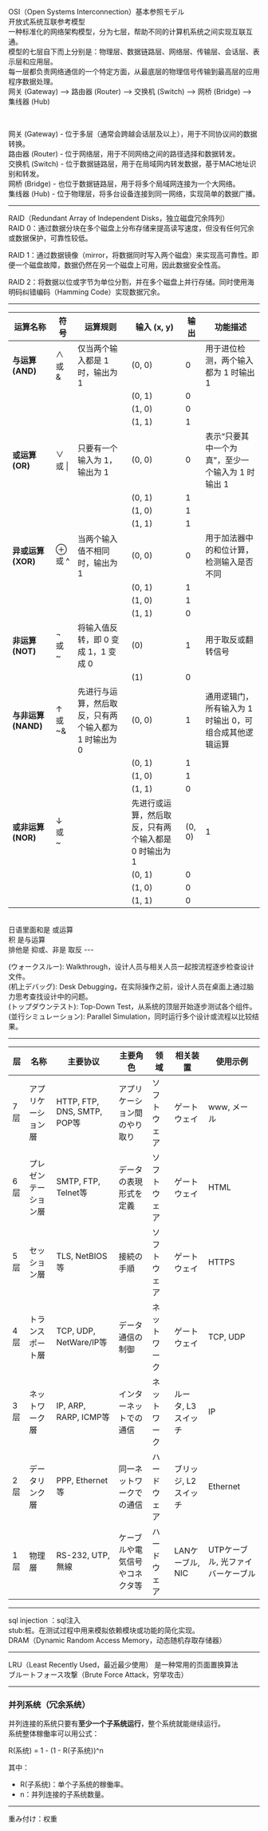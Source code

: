 OSI（Open Systems Interconnection）基本参照モデル <br>
开放式系统互联参考模型 <br>
一种标准化的网络架构模型，分为七层，帮助不同的计算机系统之间实现互联互通。<br>
模型的七层自下而上分别是：物理层、数据链路层、网络层、传输层、会话层、表示层和应用层。<br>
每一层都负责网络通信的一个特定方面，从最底层的物理信号传输到最高层的应用程序数据处理。<br>
网关 (Gateway) ⟶ 路由器 (Router) ⟶ 交换机 (Switch) ⟶ 网桥 (Bridge) ⟶ 集线器 (Hub)<br>

<br>

网关 (Gateway) - 位于多层（通常会跨越会话层及以上），用于不同协议间的数据转换。<br>
路由器 (Router) - 位于网络层，用于不同网络之间的路径选择和数据转发。<br>
交换机 (Switch) - 位于数据链路层，用于在局域网内转发数据，基于MAC地址识别和转发。<br>
网桥 (Bridge) - 也位于数据链路层，用于将多个局域网连接为一个大网络。<br>
集线器 (Hub) - 位于物理层，将多台设备连接到同一网络，实现简单的数据广播。<br>

---
RAID（Redundant Array of Independent Disks，独立磁盘冗余阵列）<br>
RAID 0：通过数据分块在多个磁盘上分布存储来提高读写速度，但没有任何冗余或数据保护，可靠性较低。<br>

RAID 1：通过数据镜像（mirror，将数据同时写入两个磁盘）来实现高可靠性。即便一个磁盘故障，数据仍然在另一个磁盘上可用，因此数据安全性高。<br>

RAID 2：将数据以位或字节为单位分割，并在多个磁盘上并行存储。同时使用海明码纠错编码（Hamming Code）实现数据冗余。

---
| 运算名称         | 符号       | 运算规则                                    | 输入 (x, y) | 输出 | 功能描述                            |
|------------------|------------|---------------------------------------------|-------------|-------|-----------------------------------|
| **与运算 (AND)** | ∧ 或 &     | 仅当两个输入都是 1 时，输出为 1             | (0, 0)     | 0     | 用于进位检测，两个输入都为 1 时输出 1 |
|                  |            |                                             | (0, 1)     | 0     |                                   |
|                  |            |                                             | (1, 0)     | 0     |                                   |
|                  |            |                                             | (1, 1)     | 1     |                                   |
| **或运算 (OR)**  | ∨ 或 \|    | 只要有一个输入为 1，输出为 1                | (0, 0)     | 0     | 表示“只要其中一个为真”，至少一个输入为 1 时输出 1 |
|                  |            |                                             | (0, 1)     | 1     |                                   |
|                  |            |                                             | (1, 0)     | 1     |                                   |
|                  |            |                                             | (1, 1)     | 1     |                                   |
| **异或运算 (XOR)** | ⊕ 或 ^   | 当两个输入值不相同时，输出为 1             | (0, 0)     | 0     | 用于加法器中的和位计算，检测输入是否不同 |
|                  |            |                                             | (0, 1)     | 1     |                                   |
|                  |            |                                             | (1, 0)     | 1     |                                   |
|                  |            |                                             | (1, 1)     | 0     |                                   |
| **非运算 (NOT)** | ¬ 或 ~     | 将输入值反转，即 0 变成 1，1 变成 0         | (0)        | 1     | 用于取反或翻转信号                   |
|                  |            |                                             | (1)        | 0     |                                   |
| **与非运算 (NAND)** | ↑ 或 ~& | 先进行与运算，然后取反，只有两个输入都为 1 时输出为 0 | (0, 0) | 1     | 通用逻辑门，所有输入为 1 时输出 0，可组合成其他逻辑运算 |
|                  |            |                                             | (0, 1)     | 1     |                                   |
|                  |            |                                             | (1, 0)     | 1     |                                   |
|                  |            |                                             | (1, 1)     | 0     |                                   |
| **或非运算 (NOR)** | ↓ 或 ~|  | 先进行或运算，然后取反，只有两个输入都是 0 时输出为 1 | (0, 0) | 1     | 通用逻辑门，所有输入为 0 时输出 1，可实现其他逻辑运算 |
|                  |            |                                             | (0, 1)     | 0     |                                   |
|                  |            |                                             | (1, 0)     | 0     |                                   |
|                  |            |                                             | (1, 1)     | 0     |                                   |


<br>
日语里面和是 或运算<br>积 是与运算<br>
排他是 抑或、非是 取反
---

(ウォークスルー): Walkthrough，设计人员与相关人员一起按流程逐步检查设计文件。<br>
(机上デバッグ): Desk Debugging，在实际操作之前，设计人员在桌面上通过脑力思考查找设计中的问题。<br>
(トップダウンテスト): Top-Down Test，从系统的顶层开始逐步测试各个组件。<br>
(並行シミュレーション): Parallel Simulation，同时运行多个设计或流程以比较结果。<br>

---


| 层     | 名称             | 主要协议                    | 主要角色               | 领域         | 相关装置                 | 使用示例                |
|--------|------------------|-----------------------------|------------------------|--------------|--------------------------|-------------------------|
| 7层    | アプリケーション層 | HTTP, FTP, DNS, SMTP, POP等 | アプリケーション間のやり取り | ソフトウェア | ゲートウェイ              | www, メール             |
| 6层    | プレゼンテーション層 | SMTP, FTP, Telnet等         | データの表現形式を定義      | ソフトウェア | ゲートウェイ              | HTML                    |
| 5层    | セッション層       | TLS, NetBIOS等              | 接続の手順               | ソフトウェア | ゲートウェイ              | HTTPS                   |
| 4层    | トランスポート層   | TCP, UDP, NetWare/IP等      | データ通信の制御           | ネットワーク | ゲートウェイ              | TCP, UDP                |
| 3层    | ネットワーク層     | IP, ARP, RARP, ICMP等       | インターネットでの通信       | ネットワーク | ルータ, L3 スイッチ        | IP                      |
| 2层    | データリンク層     | PPP, Ethernet等             | 同一ネットワークでの通信      | ハードウェア | ブリッジ, L2 スイッチ      | Ethernet                |
| 1层    | 物理層           | RS-232, UTP, 無線           | ケーブルや電気信号やコネクタ等 | ハードウェア | LANケーブル, NIC          | UTPケーブル, 光ファイバーケーブル |


---

sql injection ：sql注入<br>
stub:桩。在测试过程中用来模拟依赖模块或功能的简化实现。<br>
DRAM（Dynamic Random Access Memory，动态随机存取存储器）<br>

---

LRU（Least Recently Used，最近最少使用） 是一种常用的页面置换算法<br>
ブルートフォース攻撃（Brute Force Attack，穷举攻击） <br>

--- 
### 并列系统（冗余系统）

并列连接的系统只要有**至少一个子系统运行**，整个系统就能继续运行。  
系统整体稼働率可以用公式：

R(系统) = 1 - (1 - R(子系统))^n

其中：
- R(子系统)：单个子系统的稼働率。
- n：并列连接的子系统数量。

---
重み付け：权重<br>


